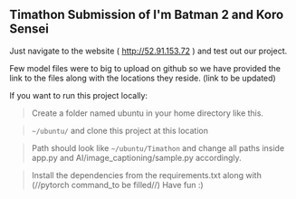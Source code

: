 ## Timathon Submission of I'm Batman 2 and Koro Sensei

Just navigate to the website ( http://52.91.153.72 ) and test out our project.

Few model files were to big to upload on github so we have provided the link to the files along with the locations they reside.
(link to be updated)

If you want to run this project locally:
> Create a folder named ubuntu in your home directory like this.

>   `~/ubuntu/` and clone this project at this location

> Path should look like `~/ubuntu/Timathon` and change all paths inside app.py and AI/image_captioning/sample.py accordingly.

> Install the dependencies from the requirements.txt along with (//pytorch command_to be filled//)
Have fun :)
